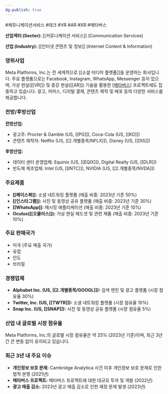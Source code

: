 ```yaml
---
dg-publish: true
---
```

#케뮤니케이션서비스 #테크 #VR #AR #XR #메타버스

**산업섹터 (Sector):** [[커뮤니케이션 서비스]] (Communication Services)  

**산업 (Industry):** [[인터넷 콘텐츠 및 정보]] (Internet Content & Information)

### 영위사업

Meta Platforms, Inc.는 전 세계적으로 [[소셜 미디어 플랫폼]]을 운영하는 회사입니다. 주요 플랫폼으로는 Facebook, Instagram, WhatsApp, Messenger 등이 있으며, 가상 현실([[VR]]) 및 증강 현실([[AR]]) 기술을 활용한 [[메타버스]](Metaverse) 프로젝트에도 집중하고 있습니다. 광고, 커머스, 디지털 결제, 콘텐츠 제작 및 배포 등의 다양한 서비스를 제공합니다.

### 전방/후방산업

**전방산업:**

- 광고주: Procter & Gamble (US, [[PG]]), Coca-Cola (US, [[KO]])
- 콘텐츠 제작자: Netflix (US, [[2.개별종목/NFLX]]), Disney (US, [[DIS]])

**후방산업:**

- 데이터 센터 운영업체: Equinix (US, [[EQIX]]), Digital Realty (US, [[DLR]])
- 반도체 제조업체: Intel (US, [[INTC]]), NVIDIA (US, [[2.개별종목/NVDA]])

### 주요제품

- **[[페이스북]]:** 소셜 네트워킹 플랫폼 (매출 비중: 2023년 기준 50%)
- **[[인스타그램]]:** 사진 및 동영상 공유 플랫폼 (매출 비중: 2023년 기준 30%)
- **[[WhatsApp]]:** 메시징 애플리케이션 (매출 비중: 2023년 기준 10%)
- **Oculus([[오큘러스]]):** 가상 현실 헤드셋 및 관련 제품 (매출 비중: 2023년 기준 10%)

### 주요 판매국가

- 미국 (주요 매출 국가)
- 유럽
- 인도
- 브라질

### 경쟁업체

- **Alphabet Inc. (US, [[2.개별종목/GOOGL]]):** 검색 엔진 및 광고 플랫폼 (시장 점유율 30%)
- **Twitter, Inc. (US, [[TWTR]]):** 소셜 네트워킹 플랫폼 (시장 점유율 10%)
- **Snap Inc. (US, [[SNAP]]):** 사진 및 동영상 공유 플랫폼 (시장 점유율 5%)

### 산업 내 글로벌 시장 점유율

Meta Platforms, Inc.의 글로벌 시장 점유율은 약 25% (2023년 기준)이며, 최근 3년간 큰 변동 없이 유지되고 있습니다.

### 최근 3년 내 주요 이슈

- **개인정보 보호 문제:** Cambridge Analytica 사건 이후 개인정보 보호 문제로 인한 법적 분쟁 (2021년)
- **메타버스 프로젝트:** 메타버스 프로젝트에 대한 대규모 투자 및 개발 (2022년)
- **광고 매출 감소:** 2023년 광고 매출 감소로 인한 재정 문제 발생 (2023년)